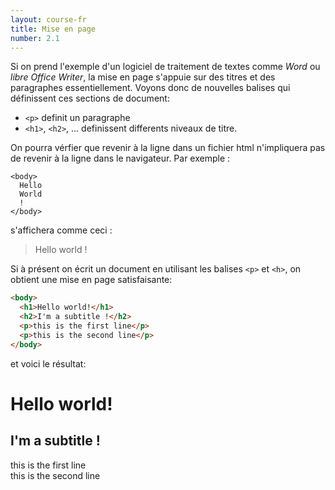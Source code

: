 ```yaml
---
layout: course-fr
title: Mise en page
number: 2.1
---
```


Si on prend l'exemple d'un logiciel de traitement de textes comme *Word* ou *libre Office Writer*, la mise en page s'appuie sur des titres et des paragraphes essentiellement.
Voyons donc de nouvelles balises qui définissent ces sections de document:
- `<p>` definit un paragraphe
- `<h1>`,  `<h2>`, ... definissent differents niveaux de titre.

On pourra vérfier que revenir à la ligne dans un fichier html n'impliquera pas de revenir à la ligne dans le navigateur.
Par exemple :
```
<body>
  Hello
  World
  !
</body>
```
s'affichera comme ceci :
>Hello world !

Si à présent on écrit un document en utilisant les balises `<p>` et `<h>`, on obtient une mise en page satisfaisante:

```html
<body>
  <h1>Hello world!</h1>
  <h2>I'm a subtitle !</h2>
  <p>this is the first line</p>
  <p>this is the second line</p>
</body>
```

et voici le résultat:

# Hello world!
## I'm a subtitle !
this is the first line  
this is the second line
